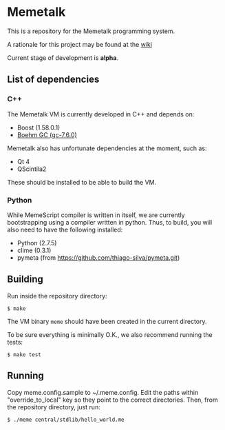 # Memetalk

This is a repository for the Memetalk programming system.

A rationale for this project may be found at the [wiki][1]

[1]: https://github.com/thiago-silva/memetalk/wiki

Current stage of development is **alpha**.

## List of dependencies

### C++

The Memetalk VM is currently developed in C++ and depends on:

* Boost (1.58.0.1)
* [Boehm GC (gc-7.6.0)](http://www.hboehm.info/gc/)

Memetalk also has unfortunate dependencies at the moment, such as:

 * Qt 4
 * QScintila2

These should be installed to be able to build the VM.

### Python

While MemeScript compiler is written in itself, we are currently bootstrapping
using a compiler written in python. Thus, to build, you will also need to have
the following installed:

 * Python (2.7.5)
 * clime (0.3.1)
 * pymeta (from https://github.com/thiago-silva/pymeta.git)

## Building

Run inside the repository directory:

```
$ make
```

The VM binary `meme` should have been created in the current directory.

To be sure everything is minimally O.K., we also recommend running the tests:

```
$ make test
```

## Running

Copy meme.config.sample to ~/.meme.config. Edit the paths within
"override_to_local" key so they point to the correct directories. Then, from
the repository directory, just run:

```
$ ./meme central/stdlib/hello_world.me
   ```
